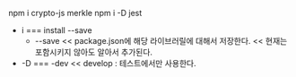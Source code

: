 npm i crypto-js merkle
npm i -D jest

- i === install --save
  - --save << package.json에 해당 라이브러릴에 대해서 저장한다. << 현재는 포함시키지 않아도 알아서 추가된다.
- -D === -dev << develop : 테스트에서만 사용한다.
